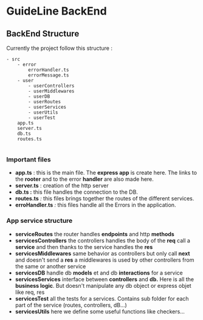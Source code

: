 # GuideLine BackEnd

## BackEnd Structure

Currently the project follow this structure :

```text
- src
    - error
        errorHandler.ts
        errorMessage.ts
    - user
        - userControllers
        - userMiddlewares
        - userDB
        - userRoutes
        - userServices
        - userUtils
        - userTest
    app.ts
    server.ts
    db.ts
    routes.ts
    
```

### Important files

* **app.ts** : this is the main file. The **express app** is create here. The links to the **rooter** and to the error **handler** are also made here.
* **server.ts** : creation of the http server 
* **db.ts :** this file handles the connection to the DB.
* **routes.ts** _:_ this files brings together the routes of the different services.
* **erroHandler.ts** _:_ this files handle all the Errors in the application. 

### App service structure

* **serviceRoutes**  the router handles **endpoints** and http **methods**
* **servicesControllers** the controllers handles the body of the **req** call a **service** and then thanks to the service handles the **res**
* **servicesMiddlewares** same behavior as controllers but only call **next** and doesn't send a **res**  a middlewares is used by other controllers from the same or another service
* **servicesDB** handle db **models** et and db **interactions** for a service
* **servicesServices** interface between **controllers** and **db.** Here is all the **business logic**. But doesn't manipulate any db object or express objet like req, res 
* **servicesTest** all the tests for a services. Contains sub folder for each part of the service \(routes, controllers, dB...\)
* **servicesUtils** here we define some useful functions like checkers...  



